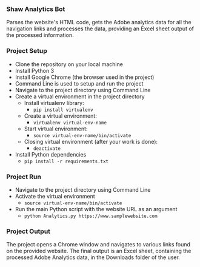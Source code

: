 ### Shaw Analytics Bot

Parses the website's HTML code, gets the Adobe analytics data for all the navigation links and processes the data, providing an Excel sheet output of the processed information.

### Project Setup

* Clone the repository on your local machine
* Install Python 3
* Install Google Chrome (the browser used in the project)
* Command Line is used to setup and run the project
* Navigate to the project directory using Command Line
* Create a virtual environment in the project directory
  * Install virtualenv library:
    * `pip install virtualenv`
  * Create a virtual environment:
    * `virtualenv virtual-env-name`
  * Start virtual environment:
    * `source virtual-env-name/bin/activate`
  * Closing virtual environment (after your work is done):
    * `deactivate`
* Install Python dependencies
  * `pip install -r requirements.txt`

### Project Run

* Navigate to the project directory using Command Line
* Activate the virtual environment
  * `source virtual-env-name/bin/activate`
* Run the main Python script with the website URL as an argument
  * `python Analytics.py https://www.samplewebsite.com`
    
### Project Output

The project opens a Chrome window and navigates to various links found on the provided website. The final output is an Excel sheet, containing the processed Adobe Analytics data, in the Downloads folder of the user.





